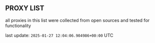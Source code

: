 ## PROXY LIST

all proxies in this list were collected from open sources and tested for functionality

last update: `2025-01-27 12:04:06.904986+00:00` UTC